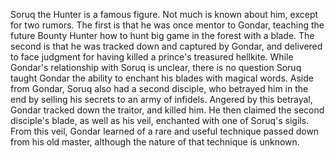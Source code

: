 Soruq the Hunter is a famous figure. Not much is known about him, except for two rumors. The first is that he was once mentor to Gondar, teaching the future Bounty Hunter how to hunt big game in the forest with a blade. The second is that he was tracked down and captured by Gondar, and delivered to face judgment for having killed a prince's treasured hellkite.
While Gondar's relationship with Soruq is unclear, there is no question Soruq taught Gondar the ability to enchant his blades with magical words.
Aside from Gondar, Soruq also had a second disciple, who betrayed him in the end by selling his secrets to an army of infidels. Angered by this betrayal, Gondar tracked down the traitor, and killed him. He then claimed the second disciple's blade, as well as his veil, enchanted with one of Soruq's sigils. From this veil, Gondar learned of a rare and useful technique passed down from his old master, although the nature of that technique is unknown.
